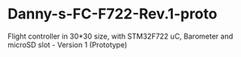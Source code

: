 # Danny-s-FC-F722-Rev.1-proto
Flight controller in 30*30 size, with STM32F722 uC, Barometer and microSD slot - Version 1 (Prototype)
